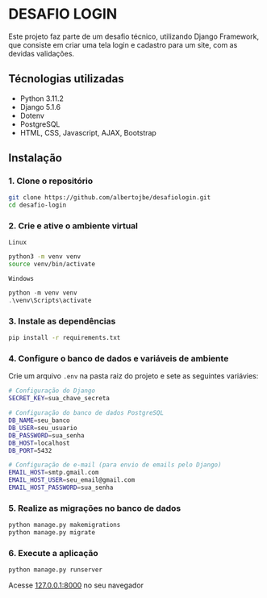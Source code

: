 # DESAFIO LOGIN
Este projeto faz parte de um desafio técnico, utilizando Django Framework, que consiste em criar uma tela login e cadastro para um site, com as devidas validações.

## Técnologias utilizadas
- Python 3.11.2
- Django 5.1.6
- Dotenv
- PostgreSQL
- HTML, CSS, Javascript, AJAX, Bootstrap

## Instalação
### 1. **Clone o repositório**

```sh
git clone https://github.com/albertojbe/desafiologin.git
cd desafio-login
```

### 2. **Crie e ative o ambiente virtual**

`Linux`
```sh
python3 -m venv venv
source venv/bin/activate
```
`Windows`
```powershell
python -m venv venv
.\venv\Scripts\activate
```

### 3. **Instale as dependências**
```sh
pip install -r requirements.txt
```

### 4. **Configure o banco de dados e variáveis de ambiente**

Crie um arquivo ``.env`` na pasta raiz do projeto e sete as seguintes variávies:
```sh
# Configuração do Django
SECRET_KEY=sua_chave_secreta

# Configuração do banco de dados PostgreSQL
DB_NAME=seu_banco
DB_USER=seu_usuario
DB_PASSWORD=sua_senha
DB_HOST=localhost
DB_PORT=5432

# Configuração de e-mail (para envio de emails pelo Django)
EMAIL_HOST=smtp.gmail.com
EMAIL_HOST_USER=seu_email@gmail.com
EMAIL_HOST_PASSWORD=sua_senha
```

### 5. **Realize as migrações no banco de dados**
```sh
python manage.py makemigrations
python manage.py migrate
```

### 6. **Execute a aplicação**
```sh
python manage.py runserver
```
Acesse [127.0.0.1:8000](127.0.0.1:8000) no seu navegador
